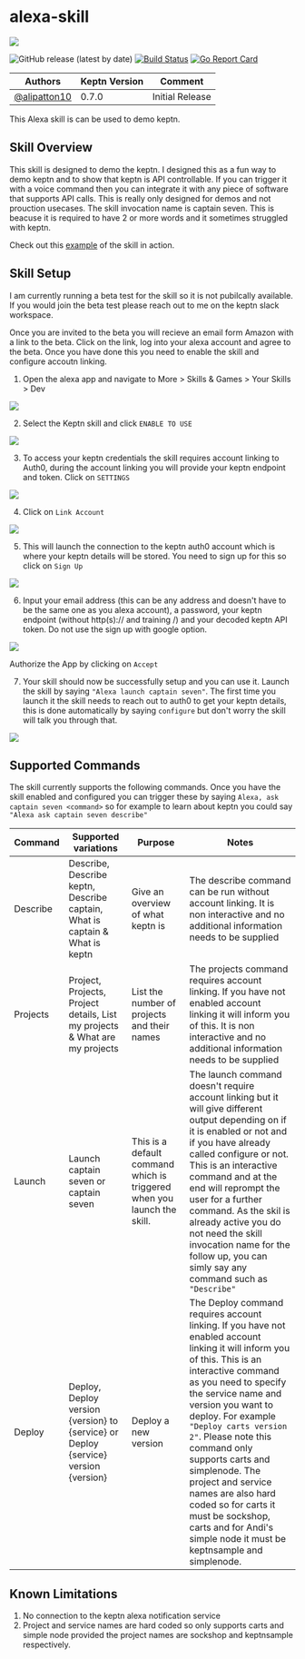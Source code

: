 # alexa-skill
<img src="https://github.com/keptn/keptn/raw/master/assets/keptn.png" />

![GitHub release (latest by date)](https://img.shields.io/github/v/release/keptn-sandbox/alexa-notification-service)
[![Build Status](https://travis-ci.org/keptn-sandbox/alexa-notification-service.svg?branch=master)](https://travis-ci.org/keptn-sandbox/alexa-notification-service)
[![Go Report Card](https://goreportcard.com/badge/github.com/keptn-sandbox/alexa-notification-service)](https://goreportcard.com/report/github.com/keptn-sandbox/alexa-notification-service)

| Authors | Keptn Version | Comment |
| ------ | --------------| -------- |
| [@alipatton10](https://github.com/alipatton10) | 0.7.0 | Initial Release |

This Alexa skill is can be used to demo keptn.

## Skill Overview
This skill is designed to demo the keptn. I designed this as a fun way to demo keptn and to show that keptn is API controllable. If you can trigger it with a voice command then you can integrate it with any piece of software that supports API calls. This is really only designed for demos and not prouction usecases. The skill invocation name is captain seven. This is beacuse it is required to have 2 or more words and it sometimes struggled with keptn.

Check out this [example](./videos/keptn070.mp4) of the skill in action.

## Skill Setup
I am currently running a beta test for the skill so it is not pubilcally available. If you would join the beta test please reach out to me on the keptn slack workspace.

Once you are invited to the beta you will recieve an email form Amazon with a link to the beta. Click on the link, log into your alexa account and agree to the beta.
Once you have done this you need to enable the skill and configure accoutn linking.
1. Open the alexa app and navigate to More > Skills & Games > Your Skills > Dev

![](./images/setup/dev.PNG)

2. Select the Keptn skill and click `ENABLE TO USE`

![](./images/setup/enable.PNG)

3. To access your keptn credentials the skill requires account linking to Auth0, during the account linking you will provide your keptn endpoint and token. Click on `SETTINGS`

![](./images/setup/settings.PNG)

4. Click on `Link Account`

![](./images/setup/link.PNG)

5. This will launch the connection to the keptn auth0 account which is where your keptn details will be stored. You need to sign up for this so click on `Sign Up`

![](./images/setup/signup.PNG)

6. Input your email address \(this can be any address and doesn't have to be the same one as you alexa account\), a password, your keptn endpoint \(without http\(s\):\/\/ and training \/\) and your decoded keptn API token. Do not use the sign up with google option.

![](./images/setup/details.PNG)

Authorize the App by clicking on `Accept`

7. Your skill should now be successfully setup and you can use it. Launch the skill by saying `"Alexa launch captain seven"`. The first time you launch it the skill needs to reach out to auth0 to get your keptn details, this is done automatically by saying `configure` but don't worry the skill will talk you through that.

![](./images/setup/done.PNG)

## Supported Commands

The skill currently supports the following commands. Once you have the skill enabled and configured you can trigger these by saying `Alexa, ask captain seven <command>` so for example to learn about keptn you could say `"Alexa ask captain seven describe"`

| Command | Supported variations | Purpose | Notes |
| ------- | -------------------- | ------- | ----- |
| Describe | Describe, Describe keptn, Describe captain, What is captain & What is keptn | Give an overview of what keptn is | The describe command can be run without account linking. It is non interactive and no additional information needs to be supplied |
| Projects | Project, Projects, Project details, List my projects & What are my projects | List the number of projects and their names | The projects command requires account linking. If you have not enabled account linking it will inform you of this. It is non interactive and no additional information needs to be supplied |
| Launch | Launch captain seven or captain seven | This is a default command which is triggered when you launch the skill. | The launch command doesn't require account linking but it will give different output depending on if it is enabled or not and if you have already called configure or not. This is an interactive command and at the end will reprompt the user for a further command. As the skil is already active you do not need the skill invocation name for the follow up, you can simly say any command such as `"Describe"` |
| Deploy | Deploy, Deploy version \{version\} to \{service\} or Deploy \{service\} version \{version\} | Deploy a new version | The Deploy command requires account linking. If you have not enabled account linking it will inform you of this. This is an interactive command as you need to specify the service name and version you want to deploy. For example `"Deploy carts version 2"`. Please note this command only supports carts and simplenode. The project and service names are also hard coded so for carts it must be sockshop, carts and for Andi's simple node it must be keptnsample and simplenode. |

## Known Limitations
1. No connection to the keptn alexa notification service
2. Project and service names are hard coded so only supports carts and simple node provided the project names are sockshop and keptnsample respectively.
